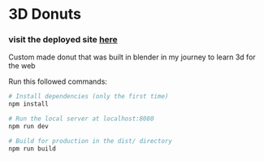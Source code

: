 # 3D Donuts
### visit the deployed site [here](https://donut-for-the-office.netlify.app/)

Custom made donut that was built in blender in my journey to learn 3d for the web

Run this followed commands:

``` bash
# Install dependencies (only the first time)
npm install

# Run the local server at localhost:8080
npm run dev

# Build for production in the dist/ directory
npm run build
```
